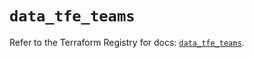 # `data_tfe_teams`

Refer to the Terraform Registry for docs: [`data_tfe_teams`](https://registry.terraform.io/providers/hashicorp/tfe/0.51.1/docs/data-sources/teams).
